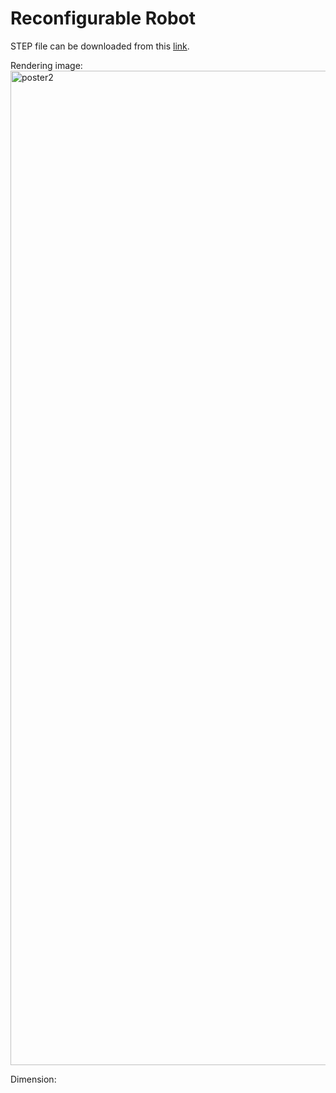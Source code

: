# Reconfigurable Robot

STEP file can be downloaded from this [link](https://drive.google.com/file/d/1HGhku3wozDInIR9ZjAX_XncB1_wK0S8w/view?usp=sharing).

Rendering image:
<img width="1591" alt="poster2" src="https://user-images.githubusercontent.com/48082207/162516010-191c339a-213f-4905-a49e-c2ff639dcf5a.png">


Dimension: 

